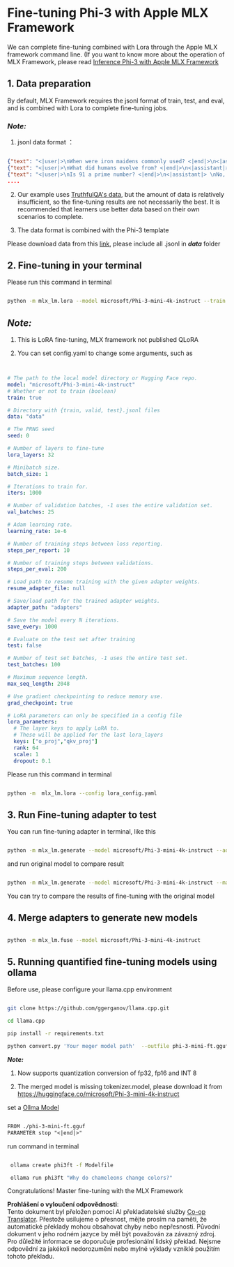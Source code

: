 <!--
CO_OP_TRANSLATOR_METADATA:
{
  "original_hash": "2b94610e2f6fe648e01fa23626f0dd03",
  "translation_date": "2025-05-09T21:44:55+00:00",
  "source_file": "md/03.FineTuning/FineTuning_MLX.md",
  "language_code": "cs"
}
-->
# **Fine-tuning Phi-3 with Apple MLX Framework**

We can complete fine-tuning combined with Lora through the Apple MLX framework command line. (If you want to know more about the operation of MLX Framework, please read [Inference Phi-3 with Apple MLX Framework](../03.FineTuning/03.Inference/MLX_Inference.md)


## **1. Data preparation**

By default, MLX Framework requires the jsonl format of train, test, and eval, and is combined with Lora to complete fine-tuning jobs.


### ***Note:***

1. jsonl data format ：


```json

{"text": "<|user|>\nWhen were iron maidens commonly used? <|end|>\n<|assistant|> \nIron maidens were never commonly used <|end|>"}
{"text": "<|user|>\nWhat did humans evolve from? <|end|>\n<|assistant|> \nHumans and apes evolved from a common ancestor <|end|>"}
{"text": "<|user|>\nIs 91 a prime number? <|end|>\n<|assistant|> \nNo, 91 is not a prime number <|end|>"}
....

```

2. Our example uses [TruthfulQA's data](https://github.com/sylinrl/TruthfulQA/blob/main/TruthfulQA.csv), but the amount of data is relatively insufficient, so the fine-tuning results are not necessarily the best. It is recommended that learners use better data based on their own scenarios to complete.

3. The data format is combined with the Phi-3 template

Please download data from this [link](../../../../code/04.Finetuning/mlx), please include all .jsonl in ***data*** folder


## **2. Fine-tuning in your terminal**

Please run this command in terminal


```bash

python -m mlx_lm.lora --model microsoft/Phi-3-mini-4k-instruct --train --data ./data --iters 1000 

```


## ***Note:***

1. This is LoRA fine-tuning, MLX framework not published QLoRA

2. You can set config.yaml to change some arguments, such as


```yaml


# The path to the local model directory or Hugging Face repo.
model: "microsoft/Phi-3-mini-4k-instruct"
# Whether or not to train (boolean)
train: true

# Directory with {train, valid, test}.jsonl files
data: "data"

# The PRNG seed
seed: 0

# Number of layers to fine-tune
lora_layers: 32

# Minibatch size.
batch_size: 1

# Iterations to train for.
iters: 1000

# Number of validation batches, -1 uses the entire validation set.
val_batches: 25

# Adam learning rate.
learning_rate: 1e-6

# Number of training steps between loss reporting.
steps_per_report: 10

# Number of training steps between validations.
steps_per_eval: 200

# Load path to resume training with the given adapter weights.
resume_adapter_file: null

# Save/load path for the trained adapter weights.
adapter_path: "adapters"

# Save the model every N iterations.
save_every: 1000

# Evaluate on the test set after training
test: false

# Number of test set batches, -1 uses the entire test set.
test_batches: 100

# Maximum sequence length.
max_seq_length: 2048

# Use gradient checkpointing to reduce memory use.
grad_checkpoint: true

# LoRA parameters can only be specified in a config file
lora_parameters:
  # The layer keys to apply LoRA to.
  # These will be applied for the last lora_layers
  keys: ["o_proj","qkv_proj"]
  rank: 64
  scale: 1
  dropout: 0.1


```

Please run this command in terminal


```bash

python -m  mlx_lm.lora --config lora_config.yaml

```


## **3. Run Fine-tuning adapter to test**

You can run fine-tuning adapter in terminal, like this 


```bash

python -m mlx_lm.generate --model microsoft/Phi-3-mini-4k-instruct --adapter-path ./adapters --max-token 2048 --prompt "Why do chameleons change colors? " --eos-token "<|end|>"    

```

and run original model to compare result 


```bash

python -m mlx_lm.generate --model microsoft/Phi-3-mini-4k-instruct --max-token 2048 --prompt "Why do chameleons change colors? " --eos-token "<|end|>"    

```

You can try to compare the results of fine-tuning with the original model


## **4. Merge adapters to generate new models**


```bash

python -m mlx_lm.fuse --model microsoft/Phi-3-mini-4k-instruct

```

## **5. Running quantified fine-tuning models using ollama**

Before use, please configure your llama.cpp environment


```bash

git clone https://github.com/ggerganov/llama.cpp.git

cd llama.cpp

pip install -r requirements.txt

python convert.py 'Your meger model path'  --outfile phi-3-mini-ft.gguf --outtype f16 

```

***Note:*** 

1. Now supports quantization conversion of fp32, fp16 and INT 8

2. The merged model is missing tokenizer.model, please download it from https://huggingface.co/microsoft/Phi-3-mini-4k-instruct

set a [Ollma Model](https://ollama.com/)


```txt

FROM ./phi-3-mini-ft.gguf
PARAMETER stop "<|end|>"

```

run command in terminal


```bash

 ollama create phi3ft -f Modelfile 

 ollama run phi3ft "Why do chameleons change colors?" 

```

Congratulations! Master fine-tuning with the MLX Framework

**Prohlášení o vyloučení odpovědnosti**:  
Tento dokument byl přeložen pomocí AI překladatelské služby [Co-op Translator](https://github.com/Azure/co-op-translator). Přestože usilujeme o přesnost, mějte prosím na paměti, že automatické překlady mohou obsahovat chyby nebo nepřesnosti. Původní dokument v jeho rodném jazyce by měl být považován za závazný zdroj. Pro důležité informace se doporučuje profesionální lidský překlad. Nejsme odpovědní za jakékoli nedorozumění nebo mylné výklady vzniklé použitím tohoto překladu.